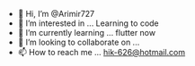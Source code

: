 - 👋 Hi, I’m @Arimir727
- 👀 I’m interested in ... Learning to code 
- 🌱 I’m currently learning ... flutter now 
- 💞️ I’m looking to collaborate on ...
- 📫 How to reach me ... hik-626@hotmail.com

<!---
Arimir727/Arimir727 is a ✨ special ✨ repository because its `README.md` (this file) appears on your GitHub profile.
You can click the Preview link to take a look at your changes.
--->
